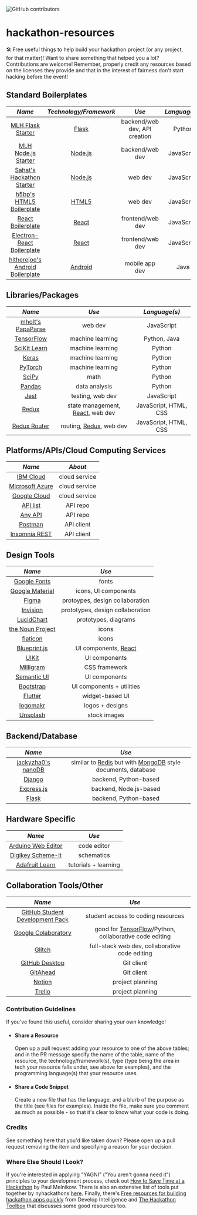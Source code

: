 ![GitHub contributors](https://img.shields.io/github/contributors/simcard0000/hackathon-resources)
# hackathon-resources
🛠 Free useful things to help build your hackathon project (or any project, for that matter)! Want to share something that helped you a lot? Contributions are welcome! Remember, properly credit any resources based on the licenses they provide and that in the interest of fairness don't start hacking before the event!

## Standard Boilerplates
|_Name_|_Technology/Framework_|_Use_|_Language(s)_|
|:----:|:--------------------:|:---:|:-----------:|
|[MLH Flask Starter](https://github.com/MLH/mlh-hackathon-flask-starter)|[Flask](https://flask.palletsprojects.com/en/1.1.x/)|backend/web dev, API creation|Python
|[MLH Node.js Starter](https://github.com/MLH/mlh-hackathon-nodejs-starter)|[Node.js](https://nodejs.org/en/docs/)|backend/web dev|JavaScript|
|[Sahat's Hackathon Starter](https://github.com/sahat/hackathon-starter#how-it-works-mini-guides)|[Node.js](https://nodejs.org/en/docs/)|web dev|JavaScript
|[h5bp's HTML5 Boilerplate](https://github.com/h5bp/html5-boilerplate)|[HTML5](https://developer.mozilla.org/en-US/docs/Web/Guide/HTML/HTML5)|web dev|JavaScript
|[React Boilerplate](https://github.com/react-boilerplate/react-boilerplate)|[React](https://reactjs.org/)|frontend/web dev|JavaScript
|[Electron-React Boilerplate](https://github.com/electron-react-boilerplate/electron-react-boilerplate)|[React](https://reactjs.org/)|frontend/web dev|JavaScript
|[hitherejoe's Android Boilerplate](https://github.com/hitherejoe/Android-Boilerplate)|[Android](https://developer.android.com/)|mobile app dev|Java

## Libraries/Packages
|_Name_|_Use_|_Language(s)_|
|:----:|:---:|:-----------:|
|[mholt's PapaParse](https://github.com/mholt/PapaParse)|web dev|JavaScript
|[TensorFlow](https://www.tensorflow.org/)|machine learning|Python, Java
|[SciKit Learn](https://scikit-learn.org/stable/)|machine learning|Python
|[Keras](https://keras.io/)|machine learning|Python
|[PyTorch](https://pytorch.org/)|machine learning|Python
|[SciPy](https://www.scipy.org/)|math|Python
|[Pandas](https://pandas.pydata.org/)|data analysis|Python
|[Jest](https://jestjs.io/)|testing, web dev|JavaScript
|[Redux](https://redux.js.org/)|state management, [React](https://reactjs.org/), web dev|JavaScript, HTML, CSS
|[Redux Router](https://github.com/ReactTraining/react-router)|routing, [Redux](https://redux.js.org/), web dev|JavaScript, HTML, CSS

## Platforms/APIs/Cloud Computing Services
|_Name_|_About_|
|:----:|:-----:|
|[IBM Cloud](https://www.ibm.com/cloud)|cloud service
|[Microsoft Azure](https://azure.microsoft.com/en-ca/)|cloud service
|[Google Cloud](https://cloud.google.com/)|cloud service
|[API list](https://apilist.fun/)|API repo
|[Any API](https://any-api.com)|API repo
|[Postman](https://www.postman.com/)|API client
|[Insomnia REST](https://insomnia.rest/)|API client

## Design Tools
|_Name_|_Use_|
|:----:|:---:|
|[Google Fonts](fonts.google.com)|fonts|
|[Google Material](https://material.io/)|icons, UI components|
|[Figma](https://www.figma.com)|protoypes, design collaboration|
|[Invision](https://www.invisionapp.com/)|prototypes, design collaboration|
|[LucidChart](https://www.lucidchart.com)|prototypes, diagrams|
|[the Noun Project](https://thenounproject.com/)|icons|
|[flaticon](https://www.flaticon.com/)|icons|
|[Blueprint.js](https://blueprintjs.com/)|UI components, [React](https://reactjs.org/)|
|[UIKit](https://getuikit.com/)|UI components|
|[Milligram](https://milligram.io/)|CSS framework|
|[Semantic UI](https://semantic-ui.com/)|UI components|
|[Bootstrap](https://getbootstrap.com/)|UI components + utilities|
|[Flutter](https://flutter.dev/)|widget-based UI|
|[logomakr](https://logomakr.com/)|logos + designs
|[Unsplash](https://unsplash.com/)|stock images

## Backend/Database
|_Name_|_Use_|
|:----:|:---:|
|[jackyzha0's nanoDB](https://github.com/jackyzha0/nanoDB)|similar to [Redis](https://redis.io/) but with [MongoDB](https://www.mongodb.com/) style documents, database|
|[Django](https://www.djangoproject.com/)|backend, Python-based|
|[Express.js](https://expressjs.com/)|backend, Node.js-based|
|[Flask](https://flask.palletsprojects.com/en/1.1.x/)|backend, Python-based|

## Hardware Specific
|_Name_|_Use_|
|:----:|:---:|
|[Arduino Web Editor](https://create.arduino.cc/editor)|code editor
|[Digikey Scheme-it](https://www.digikey.com/schemeit/project/)|schematics
|[Adafruit Learn](https://learn.adafruit.com)|tutorials + learning

## Collaboration Tools/Other
|_Name_|_Use_|
|:----:|:---:|
|[GitHub Student Development Pack](https://education.github.com/pack)|student access to coding resources
|[Google Colaboratory](https://colab.research.google.com/notebooks/intro.ipynb)|good for [TensorFlow](https://www.tensorflow.org/)/Python, collaborative code editing
|[Glitch](https://www.tensorflow.org/)|full-stack web dev, collaborative code editing
|[GitHub Desktop](https://desktop.github.com/)|Git client
|[GitAhead](https://gitahead.github.io/gitahead.com/)|Git client
|[Notion](https://www.notion.so/)|project planning
|[Trello](https://trello.com/en)|project planning


### Contribution Guidelines
If you've found this useful, consider sharing your own knowledge! 
* #### Share a Resource
  Open up a pull request adding your resource to one of the above tables; and in the PR message specify the name of the table, name of the resource, the technology/framework(s), type (type being the area in tech your resource falls under, see above for examples), and the programming language(s) that your resource uses.
* #### Share a Code Snippet
  Create a new file that has the language, and a blurb of the purpose as the title (see files for examples). Inside the file, make sure you comment as much as possible - so that it's clear to know what your code is doing.

### Credits
See something here that you'd like taken down? Please open up a pull request removing the item and specifying a reason for your decision.

### Where Else Should I Look?
If you're interested in applying "YAGNI" ("You aren't gonna need it") principles to your development process, check out [How to Save Time at a Hackathon](https://medium.com/@paulmelnikow/how-to-save-time-at-a-hackathon-abe7846747b5) by Paul Melnikow. There is also an extensive list of tools put together by nyhackathons [here](https://nyhackathons.com/tools/). Finally, there's [Free resources for building hackathon apps quickly](https://www.developintelligence.com/blog/2016/03/free-resources-for-building-apps-quickly-for-hackathons/) from Develop Intelligence and [The Hackathon Toolbox](https://www.thecodeship.com/general/hackathon-toolbox-essential-tools-practices/) that discusses some good resources too.
